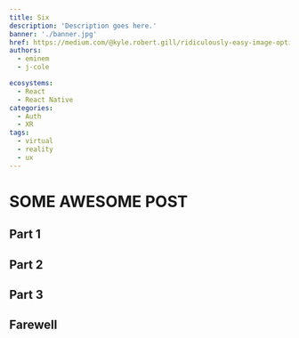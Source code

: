 ```yaml
---
title: Six
description: 'Description goes here.'
banner: './banner.jpg'
href: https://medium.com/@kyle.robert.gill/ridiculously-easy-image-optimization-with-gatsby-js-59d48e15db6e
authors:
  - eminem
  - j-cole

ecosystems:
  - React
  - React Native
categories:
  - Auth
  - XR
tags:
  - virtual
  - reality
  - ux
---
```


# SOME AWESOME POST

## Part 1

## Part 2

## Part 3

## Farewell
